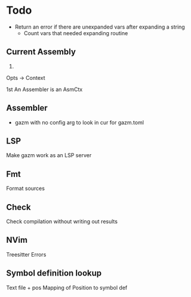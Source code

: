 # Todo

* Return an error if there are unexpanded vars after expanding a string
    - Count vars that needed expanding routine


## Current Assembly
1. 

Opts -> Context

1st An Assembler is an AsmCtx

## Assembler
* gazm with no config arg to look in cur for gazm.toml

## LSP
Make gazm work as an LSP server

## Fmt
Format sources

## Check
Check compilation without writing out results

## NVim
Treesitter
Errors



## Symbol definition lookup
Text file + pos
Mapping of Position to symbol def

